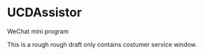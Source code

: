 # UCDAssistor
WeChat mini program

This is a rough rough draft only contains costumer service window.
